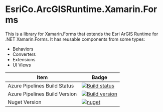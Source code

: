 # EsriCo.ArcGISRuntime.Xamarin.Forms
This is a library for Xamarin.Forms that extends the Esri ArGIS Runtime for .NET Xamarin.Forms. It has reusable components from some types:
* Behaviors
* Converters
* Extensions
* UI Views

|  Item |  Badge |
|---|---|
|Azure Pipelines Build Status|[![Build status](https://dev.azure.com/esrico-arcgisruntime-xamarin-forms/EsriCo.ArcGISRuntime.Xamarin.Forms/_apis/build/status/EsriCo.ArcGISRuntime.Xamarin.Forms-CI)](https://dev.azure.com/esrico-arcgisruntime-xamarin-forms/EsriCo.ArcGISRuntime.Xamarin.Forms/_build/latest?definitionId=2)  |
|Azure Pipelines Build Version|[![Build version](https://badgen.net/azure-pipelines/build/version/esrico-arcgisruntime-xamarin-forms/EsriCo.ArcGISRuntime.Xamarin.Forms/2)](https://badgen.net/azure-pipelines/build/version/esrico-arcgisruntime-xamarin-forms/EsriCo.ArcGISRuntime.Xamarin.Forms/2)   |
|Nuget Version|[![nuget](https://badgen.net/nuget/v/EsriCo.ArcGISRuntime.Xamarin.Forms)](https://badgen.net/nuget/v/EsriCo.ArcGISRuntime.Xamarin.Forms)   |



